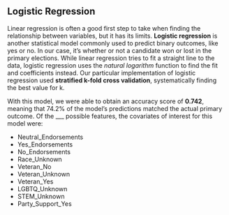 ## Logistic Regression

Linear regression is often a good first step to take when finding the relationship between variables, but it has its limits. **Logistic regression** is another statistical model commonly used to predict binary outcomes, like yes or no. In our case, it’s whether or not a candidate won or lost in the primary elections. While linear regression tries to fit a straight line to the data, logistic regression uses the _natural logarithm_ function to find the fit and coefficients instead. Our particular implementation of logistic regression used **stratified k-fold cross validation**, systematically finding the best value for k. 

With this model, we were able to obtain an accuracy score of **0.742**, meaning that 74.2% of the model’s predictions matched the actual primary outcome. Of the ___ possible features, the covariates of interest for this model were:

- Neutral_Endorsements
- Yes_Endorsements
- No_Endorsements
- Race_Unknown
- Veteran_No
- Veteran_Unknown
- Veteran_Yes
- LGBTQ_Unknown
- STEM_Unknown
- Party_Support_Yes

